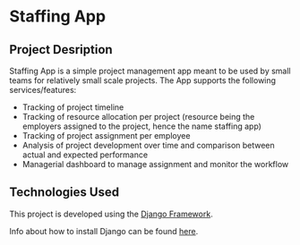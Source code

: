 # Staffing App

## Project Desription 

Staffing App is a simple project management app meant to be used by small teams for relatively small scale projects. The App supports the following services/features:

* Tracking of project timeline
* Tracking of resource allocation per project (resource being the employers assigned to the project, hence the name staffing app)
* Tracking of project assignment per employee
* Analysis of project development over time and comparison between actual and expected performance
* Managerial dashboard to manage assignment and monitor the workflow

## Technologies Used

This project is developed using the [Django Framework](https://www.djangoproject.com/).

Info about how to install Django can be found [here](https://docs.djangoproject.com/en/2.1/topics/install/).

